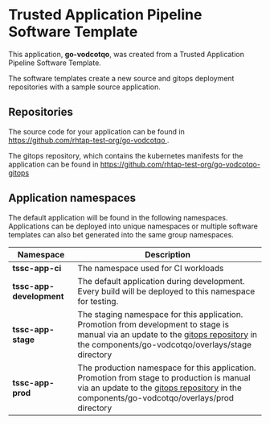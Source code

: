 # Trusted Application Pipeline Software Template

This application, **go-vodcotqo**, was created from a Trusted Application Pipeline Software Template.

The software templates create a new source and gitops deployment repositories with a sample source application. 

## Repositories

The source code for your application can be found in [https://github.com/rhtap-test-org/go-vodcotqo ](https://github.com/rhtap-test-org/go-vodcotqo ).
 
The gitops repository, which contains the kubernetes manifests for the application can be found in 
[https://github.com/rhtap-test-org/go-vodcotqo-gitops ](https://github.com/rhtap-test-org/go-vodcotqo-gitops ) 

## Application namespaces 

The default application will be found in the following namespaces. Applications can be deployed into unique namespaces or multiple software templates can also bet generated into the same group namespaces.  

|  Namespace   |  Description   |  
| -------- | -------- |
| **tssc-app-ci** | The namespace used for CI workloads |
| **tssc-app-development** | The default application during development. Every build will be deployed to this namespace for testing. |
| **tssc-app-stage** | The staging namespace for this application. Promotion from development to stage is manual via an update to the [gitops repository](https://github.com/rhtap-test-org/go-vodcotqo-gitops ) in the components/go-vodcotqo/overlays/stage directory |
| **tssc-app-prod** | The production namespace for this application. Promotion from stage to production is manual via an update to the [gitops repository](https://github.com/rhtap-test-org/go-vodcotqo-gitops ) in the components/go-vodcotqo/overlays/prod directory |